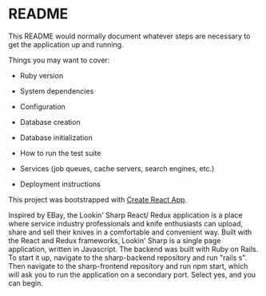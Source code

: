 # README

This README would normally document whatever steps are necessary to get the
application up and running.

Things you may want to cover:

* Ruby version

* System dependencies

* Configuration

* Database creation

* Database initialization

* How to run the test suite

* Services (job queues, cache servers, search engines, etc.)

* Deployment instructions

This project was bootstrapped with [Create React App](https://github.com/facebook/create-react-app).

Inspired by EBay, the Lookin' Sharp React/ Redux application is a place where service industry professionals and knife enthusiasts can upload, share and sell their knives in a comfortable and convenient way. Built with the React and Redux frameworks, Lookin' Sharp is a single page application, written in Javascript. The backend was built with Ruby on Rails. To start it up, navigate to the sharp-backend repository and run "rails s". Then navigate to the sharp-frontend repository and run npm start, which will ask you to run the application on a secondary port. Select yes, and you can begin.

